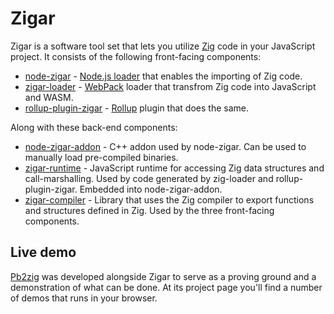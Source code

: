 # Zigar

Zigar is a software tool set that lets you utilize [Zig](https://ziglang.org/) code in your
JavaScript project. It consists of the following front-facing components:

* [node-zigar](./node-zigar/README.md) - [Node.js loader](https://nodejs.org/api/esm.html#loaders)
that enables the importing of Zig code.
* [zigar-loader](./zig-loader/README.md) - [WebPack](https://webpack.js.org/) loader that
transfrom Zig code into JavaScript and WASM.
* [rollup-plugin-zigar](./rollup-plugin-zigar/README.md) - [Rollup](https://rollupjs.org/) plugin
that does the same.

Along with these back-end components:

* [node-zigar-addon](./node-zigar-addon/README.md) - C++ addon used by node-zigar. Can be used
to manually load pre-compiled binaries.
* [zigar-runtime](./zigar-runtime/README.md) - JavaScript runtime for accessing Zig data structures
and call-marshalling. Used by code generated by zig-loader and rollup-plugin-zigar. Embedded into
node-zigar-addon.
* [zigar-compiler](./zigar-compiler/README.md) - Library that uses the Zig compiler to export
functions and structures defined in Zig. Used by the three front-facing components.

## Live demo

[Pb2zig](https://github.com/chung-leong/pb2zig#readme) was developed alongside Zigar to serve as a
proving ground and a demonstration of what can be done. At its project page you'll find a number
of demos that runs in your browser.
